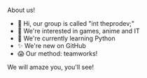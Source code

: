 About us!

- 👋 Hi, our group is called "int theprodev;"
- 👀 We're interested in games, anime and IT
- 🌱 We're currently learning Python
- ✨ We're new on GitHub
- 😱 Our method: teamworks!

We will amaze you, you'll see!
